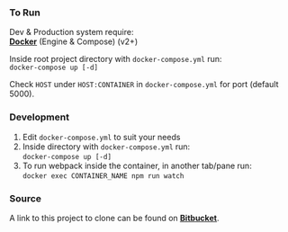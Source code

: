 
### To Run

Dev & Production system require:  
**[<u>Docker</u>](https://docs.docker.com/engine/installation/)** (Engine & Compose) (v2+)  

Inside root project directory with `docker-compose.yml` run:  
`docker-compose up [-d]`  

Check `HOST` under `HOST:CONTAINER` in `docker-compose.yml` for port (default 5000).  

### Development  
1) Edit `docker-compose.yml` to suit your needs  
2) Inside directory with `docker-compose.yml` run:  
`docker-compose up [-d]`  
3) To run webpack inside the container, in another tab/pane run:  
`docker exec CONTAINER_NAME npm run watch`  

### Source
A link to this project to clone can be found on **[<u>Bitbucket</u>](https://bitbucket.org/JestrJ/react-template)**.
